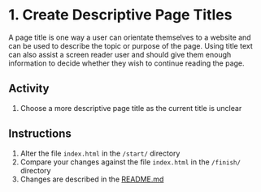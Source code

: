 # 1. Create Descriptive Page Titles
A page title is one way a user can orientate themselves to a website and can be used to describe the topic or purpose of the page. Using title text can also assist a screen reader user and should give them enough information to decide whether they wish to continue reading the page.

## Activity
1. Choose a more descriptive page title as the current title is unclear

## Instructions
1. Alter the file `index.html` in the `/start/` directory
1. Compare your changes against the file `index.html` in the `/finish/` directory
1. Changes are described in the [README.md](finish/README.md)
